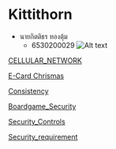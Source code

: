 
# Kittithorn

- นายกิตติธร ทองตุ้ม
  - 6530200029
![Alt text](images/20241122_083340.jpg)

[CELLULAR_NETWORK](http://kitty340822.github.io/cellular-network.html)

[E-Card Chrismas](https://kitty340822.github.io/e-card.html)

[Consistency](https://kitty340822.github.io/consistency)

[Boardgame_Security](https://kitty340822.github.io/boardgame)

[Security_Controls](https://kitty340822.github.io/security-control)

[Security_requirement](https://kitty340822.github.io/security-requirement)
